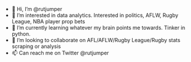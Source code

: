 - 👋 Hi, I’m @rutjumper
- 👀 I’m interested in data analytics. Interested in politics, AFLW, Rugby League, NBA player prop bets
- 🌱 I’m currently learning whatever my brain points me towards. Tinker in python. 
- 💞️ I’m looking to collaborate on AFL/AFLW/Rugby League/Rugby  stats scraping or analysis
- 📫 Can reach me on Twitter @rutjumper

<!---
rutjumper/rutjumper is a ✨ special ✨ repository because its `README.md` (this file) appears on your GitHub profile.
You can click the Preview link to take a look at your changes.
--->
